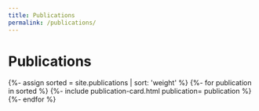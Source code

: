 ```yaml
---
title: Publications
permalink: /publications/
---
```


# Publications

<div class="grid">
{%- assign sorted = site.publications | sort: 'weight' %}
{%- for publication in sorted %}
  {%- include  publication-card.html  publication= publication %}
{%- endfor %}
</div>